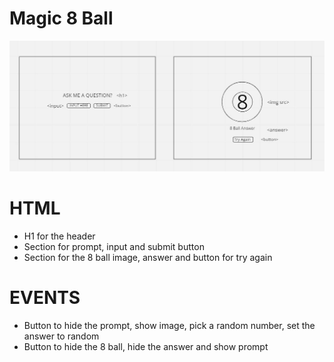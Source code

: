 # Magic 8 Ball

![wireframe for magic 8 ball](./assets/8ball.JPG)

# HTML

-   H1 for the header
-   Section for prompt, input and submit button
-   Section for the 8 ball image, answer and button for try again

# EVENTS

-   Button to hide the prompt, show image, pick a random number, set the answer to random
-   Button to hide the 8 ball, hide the answer and show prompt
